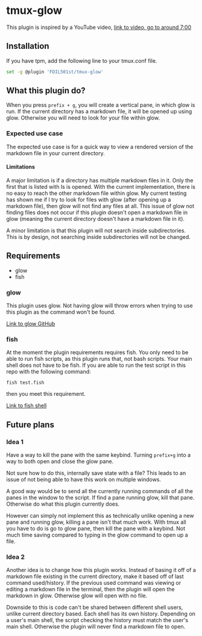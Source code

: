 # tmux-glow

This plugin is inspired by a YouTube video, 
[link to video, go to around 7:00](https://www.youtube.com/watch?v=8kNF4TY6BVg)

## Installation
If you have tpm, add the following line to your tmux.conf file.

```bash
set -g @plugin 'FDIL501st/tmux-glow'
```


## What this plugin do?
When you press `prefix + g`, you will create a vertical pane,
in which glow is run. 
If the current directory has a markdown file, it will be opened up using glow.
Otherwise you will need to look for your file within glow.

### Expected use case
The expected use case is for a quick way to 
view a rendered version of the markdown file in your current directory.

#### Limitations
A major limitation is if a directory has multiple markdown files in it.
Only the first that is listed with ls is opened. With the current implementation,
there is no easy to reach the other markdown file within glow.
My current testing has shown me if I try to look for files with glow (after opening up a markdown file),
then glow will not find any files at all. 
This issue of glow not finding files does not occur if this plugin doesn't open a markdown file in glow 
(meaning the current directory doesn't have a markdown file in it).

A minor limitation is that this plugin will not search inside subdirectories.
This is by design, not searching inside subdirectories will not be changed.


## Requirements
- glow
- fish

### glow
This plugin uses glow. 
Not having glow will throw errors when trying to use this plugin 
as the command won't be found.

[Link to glow GitHub](https://github.com/charmbracelet/glow)


### fish
At the moment the plugin requirements requires fish.
You only need to be able to run fish scripts, as this plugin runs that, not bash scripts.
Your main shell does not have to be fish.
If you are able to run the test script in this repo with the following command:
```fish
fish test.fish
```
then you meet this requirement.

[Link to fish shell](https://fishshell.com)


## Future plans

### Idea 1
Have a way to kill the pane with the same keybind. 
Turning `prefix+g` into a way to both open and close the glow pane.

Not sure how to do this, internally save state with a file?
This leads to an issue of not being able to have this work
on multiple windows. 

A good way would be to send all the currently running commands 
of all the panes in the window to the script. 
If find a pane running glow, kill that pane. 
Otherwise do what this plugin currently does.

However can simply not implement this as technically unlike
opening a new pane and running glow, 
killing a pane isn't that much work. 
With tmux all you have to do is go to glow pane,
then kill the pane with a keybind. 
Not much time saving compared to typing in the glow command
to open up a file.

### Idea 2
Another idea is to change how this plugin works.
Instead of basing it off of a markdown file existing in the current directory,
make it based off of last command used/history.
If the previous used command was viewing or editing a markdown file in 
the terminal, 
then the plugin will open the markdown in glow.
Otherwise glow will open with no file.

Downside to this is code can't be shared between different shell users, 
unlike current directory based. Each shell has its own history.
Depending on a user's main shell, the script checking the history 
must match the user's main shell. Otherwise the plugin will never find
a markdown file to open.
